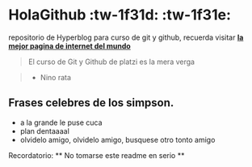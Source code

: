# HolaGithub :tw-1f31d: :tw-1f31e:
repositorio de Hyperblog para curso de git y github, recuerda visitar [**la mejor pagina de internet del mundo**](http://www.homerswebpage.com "la mejor pagina de internet del mundo")

>El curso de Git y Github de platzi es la mera verga

> - Nino rata

## Frases celebres de los simpson.

* a la grande le puse cuca
* plan dentaaaal
* olvidelo amigo, olvidelo amigo, busquese otro tonto amigo

Recordatorio: ** No tomarse este readme en serio **

